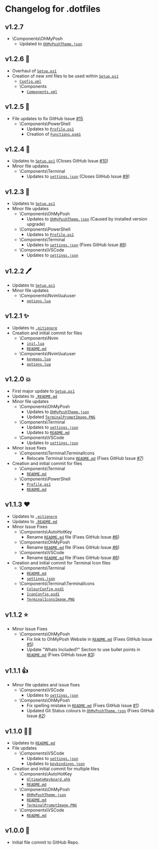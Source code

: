 # Changelog for .dotfiles

## v1.2.7
+ \Components\OhMyPosh
    + Updated to [`OhMyPoshTheme.json`](Components/OhMyPosh/OhMyPoshTheme.json)

## v1.2.6 📝
+ Overhaul of [`Setup.ps1`](Setup.ps1)
+ Creation of new xml files to be used within [`Setup.ps1`](Setup.ps1)
    + [`Config.xml`](Config.xml)
    + \Components
        + [`Components.xml`](Components/Components.xml)

## v1.2.5 🚀
+ File updates to fix GitHub Issue [#15](https://github.com/SamParris/.dotfiles/issues/15)
    + \Components\PowerShell
        + Updates to [`Profile.ps1`](Components/PowerShell/Profile.ps1)
        + Creation of [`Functions.psm1`](Components/PowerShell/Functions.psm1)

## v1.2.4 👀
+ Updates to [`Setup.ps1`](Setup.ps1) (Closes GitHub Issue [#10](https://github.com/SamParris/.dotfiles/issues/10))
+ Minor file updates
    + \Components\Terminal
        + Updates to [`settings.json`](Components/Terminal/settings.json) (Closes GitHub Issue [#9](https://github.com/SamParris/.dotfiles/issues/9))

## v1.2.3 🎅
+ Updates to [`Setup.ps1`](Setup.ps1)
+ Minor file updates
    + \Components\OhMyPosh
        + Updates to [`OhMyPoshTheme.json`](Components/OhMyPosh/OhMyPoshTheme.json) (Caused by installed version upgrade)
    + \Components\PowerShell
        + Updates to [`Profile.ps1`](Components/PowerShell/Profile.ps1)
    + \Components\Terminal
        + Updates to [`settings.json`](Components/Terminal/settings.json) (Fixes GitHub Issue [#8](https://github.com/SamParris/.dotfiles/issues/8))
    + \Components\VSCode
        + Updates to [`settings.json`](Components/VSCode/settings.json)


## v1.2.2 🖊️
+ Updates to [`Setup.ps1`](Setup.ps1)
+ Minor file updates
    + \Components\Nvim\lua\user
        + [`options.lua`](Components/Nvim/lua/user/options.lua)
    

## v1.2.1 ✨

+ Updates to [`.gitignore`](.gitignore)
+ Creation and initial commit for files
    + \Components\Nvim
        + [`init.lua`](Components/Nvim/init.lua)
        + [`README.md`](Components/Nvim/README.md)
    + \Components\Nvim\lua\user
        + [`keymaps.lua`](Components/Nvim/lua/user/keymaps.lua)
        + [`options.lua`](Components/Nvim/lua/user/options.lua)

## v1.2.0 💥

+ First major update to [`Setup.ps1`](Setup.ps1)
+ Updates to [`.README.md`](README.md)
+ Minor file updates
    + \Components\OhMyPosh
        + Updates to [`OhMyPoshTheme.json`](Components/OhMyPosh/OhMyPoshTheme.json)
        + Updated [`TerminalPromptImage.PNG`](Components/OhMyPosh/TerminalPromptImage.PNG)
    + \Components\Terminal
        + Updates to [`settings.json`](Components/Terminal/settings.json)
        + Updates to [`README.md`](Components/Terminal/README.md)
    + \Components\VSCode
        + Updates to [`settings.json`](Components/VSCode/settings.json)
+ Minor issue fixes
    + \Components\Terminal\TerminalIcons
        + Relocate Terminal Icons [`README.md`](Components/Terminal/TerminalIcons/README.md) (Fixes GitHub Issue [#7](https://github.com/SamParris/.dotfiles/issues/7))
+ Creation and initial commit for files
    + \Components\Terminal
        + [`README.md`](Components/Terminal/README.md)
    + \Components\PowerShell
        + [`Profile.ps1`](Components/PowerShell/Profile.ps1)
        + [`README.md`](Components/PowerShell/README.md)

## v1.1.3 ❤️

+ Updates to [`.gitignore`](.gitignore)
+ Updates to [`.README.md`](README.md)
+ Minor Issue Fixes
    + \Components\AutoHotKey
        + Rename [`README.md`](Components/AutoHotKey/README.md) file (Fixes GitHub Issue [#6](https://github.com/SamParris/.dotfiles/issues/6))
    + \Components\OhMyPosh
        + Rename [`README.md`](Components/OhMyPosh/README.md) file (Fixes GitHub Issue [#6](https://github.com/SamParris/.dotfiles/issues/6))
    + \Components\VSCode
        + Rename [`README.md`](Components/VSCode/README.md) file (Fixes GitHub Issue [#6](https://github.com/SamParris/.dotfiles/issues/6))
+ Creation and initial commit for Terminal Icon files
    + \Components\Terminal
        + [`README.md`](Components/Terminal/README.md)
        + [`settings.json`](Components/Terminal/settings.json)
    + \Components\Terminal\TerminalIcons
        + [`ColourConfig.psd1`](Components/Terminal/TerminalIcons/ColourConfig.psd1)
        + [`IconConfig.psd1`](Components/Terminal/TerminalIcons/IconConfig.psd1)
        + [`TerminalIconsImage.PNG`](Components/Terminal/TerminalIcons/TerminalIconsImage.PNG)
## v1.1.2 ⭐

+ Minor Issue Fixes
    + \Components\OhMyPosh
        + Fix link to OhMyPosh Website in [`README.md`](Components/OhMyPosh/README.md) (Fixes GitHub Issue [#5](https://github.com/SamParris/.dotfiles/issues/5))
        + Update "Whats Included?" Section to use bullet points in [`README.md`](Components/OhMyPosh/README.md) (Fixes GitHub Issue [#3](https://github.com/SamParris/.dotfiles/issues/3))

## v1.1.1 👍

+ Minor file updates and issue fixes
    + \Components\VSCode
        + Updates to [`settings.json`](Components/VSCode/settings.json)
    + \Components\OhMyPosh
        + Fix spelling mistake in [`README.md`](Components/OhMyPosh/README.md) (Fixes GitHub Issue [#1](https://github.com/SamParris/.dotfiles/issues/1))
        + Updated Git Status colours in [`OhMyPoshTheme.json`](Components/OhMyPosh/OhMyPoshTheme.json) (Fixes GitHub Issue [#2](https://github.com/SamParris/.dotfiles/issues/2))

## v1.1.0 🐱‍🏍

+ Updates to [`README.md`](README.md)
+ File updates
    + \Components\VSCode
        + Updates to [`settings.json`](Components/VSCode/settings.json)
        + Updates to [`keybindings.json`](Components/VSCode/keybindings.json)
+ Creation and initial commit for multiple files
    + \Components\AutoHotKey
        + [`UltimateKeyboard.ahk`](Components/AutoHotKey/UltimateKeyboard.ahk)
        + [`README.md`](Components/AutoHotKey/README.md)
    + \Components\OhMyPosh
        + [`OhMyPoshTheme.json`](Components/OhMyPosh/OhMyPoshTheme.json)
        + [`README.md`](Components/OhMyPosh/README.md)
        + [`TerminalPromptImage.PNG`](Components/OhMyPosh/TerminalPromptImage.PNG)
    + \Components\VSCode
        + [`README.md`](Components/VSCode/README.md)

## v1.0.0 🎉

+ Initial file commit to GitHub Repo.